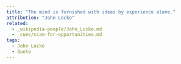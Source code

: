 ```yaml
---
title: "The mind is furnished with ideas by experience alone."
attribution: "John Locke"
related:
  - _wikipedia-people/John_Locke.md
  - _cues/scan-for-opportunities.md
tags:
  - John Locke
  - Quote
---
```

